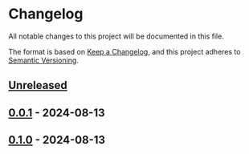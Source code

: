 # Changelog

All notable changes to this project will be documented in this file.

The format is based on [Keep a Changelog](https://keepachangelog.com/en/1.0.0/),
and this project adheres to [Semantic Versioning](https://semver.org/spec/v2.0.0.html).

## [Unreleased]

## [0.0.1] - 2024-08-13

## [0.1.0] - 2024-08-13

[Unreleased]: https://github.com/giantswarm/cluster-api-events/compare/v0.0.1...HEAD
[0.0.1]: https://github.com/giantswarm/cluster-api-events/compare/v0.1.0...v0.0.1
[0.1.0]: https://github.com/giantswarm/cluster-api-events/releases/tag/v0.1.0

